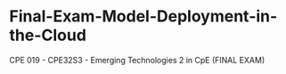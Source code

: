 # Final-Exam-Model-Deployment-in-the-Cloud
CPE 019 - CPE32S3 - Emerging Technologies 2 in CpE (FINAL EXAM)
